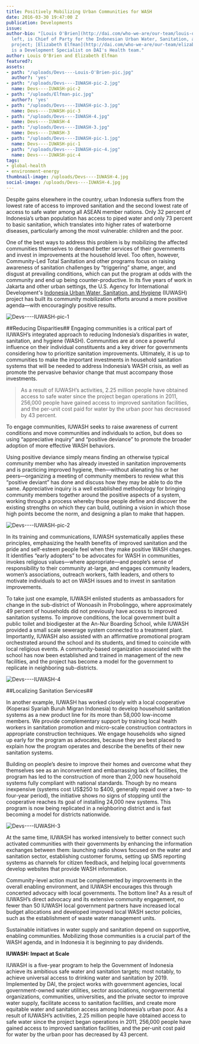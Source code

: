 ```yaml
---
title: Positively Mobilizing Urban Communities for WASH
date: 2016-03-30 19:47:00 Z
publication: Developments
issue: 
author-bio: "[Louis O'Brien](http://dai.com/who-we-are/our-team/louis-o%E2%80%99brien),
  left, is Chief of Party for the Indonesian Urban Water, Sanitation, and Hygiene
  project; [Elizabeth Elfman](http://dai.com/who-we-are/our-team/elizabeth-elfman)
  is a Development Specialist on DAI's Health team."
author: Louis O'Brien and Elizabeth Elfman
featured?: 
assets:
- path: "/uploads/Devs----Louis-O'Brien-pic.jpg"
  author?: 'yes'
- path: "/uploads/Devs----IUWASH-pic-2.jpg"
  name: Devs----IUWASH-pic-2
- path: "/uploads/Elfman-pic.jpg"
  author?: 'yes'
- path: "/uploads/Devs----IUWASH-pic-3.jpg"
  name: Devs----IUWASH-pic-3
- path: "/uploads/Devs----IUWASH-4.jpg"
  name: Devs----IUWASH-4
- path: "/uploads/Devs----IUWASH-3.jpg"
  name: Devs----IUWASH-3
- path: "/uploads/Devs----IUWASH-pic-1.jpg"
  name: Devs----IUWASH-pic-1
- path: "/uploads/Devs----IUWASH-pic-4.jpg"
  name: Devs----IUWASH-pic-4
tags:
- global-health
- environment-energy
thumbnail-image: /uploads/Devs----IUWASH-4.jpg
social-image: /uploads/Devs----IUWASH-4.jpg
---
```


Despite gains elsewhere in the country, urban Indonesia suffers from the lowest rate of access to improved sanitation and the second lowest rate of access to safe water among all ASEAN member nations. Only 32 percent of Indonesia’s urban population has access to piped water and only 73 percent to basic sanitation, which translates into higher rates of waterborne diseases, particularly among the most vulnerable: children and the poor. 




One of the best ways to address this problem is by mobilizing the affected communities themselves to demand better services of their governments and invest in improvements at the household level. Too often, however, Community-Led Total Sanitation and other programs focus on raising awareness of sanitation challenges by “triggering” shame, anger, and disgust at prevailing conditions, which can put the program at odds with the community and end up being counter-productive. In its five years of work in Jakarta and other urban settings, the U.S. Agency for International Development's [Indonesia Urban Water, Sanitation, and Hygiene](http://dai.com/our-work/projects/indonesia%E2%80%94urban-water-sanitation-and-hygiene-iuwash) (IUWASH) project has built its community mobilization efforts around a more positive agenda—with encouragingly positive results.

![Devs----IUWASH-pic-1](/uploads/Devs----IUWASH-pic-1.jpg "A worker in Tangerang District, a suburb of Jakarta, building a septic system in accordance with national standards, following an IUWASH-sponsored training. The new system was funded by through a microfinance program.") 

##Reducing Disparities##
Engaging communities is a critical part of IUWASH’s integrated approach to reducing Indonesia’s disparities in water, sanitation, and hygiene (WASH). Communities are at once a powerful influence on their individual constituents and a key driver for governments considering how to prioritize sanitation improvements. Ultimately, it is up to communities to make the important investments in household sanitation systems that will be needed to address Indonesia’s WASH crisis, as well as promote the pervasive behavior change that must accompany those investments.

> As a result of IUWASH’s activities, 2.25 million people have obtained access to safe water since the project began operations in 2011, 256,000 people have gained access to improved sanitation facilities, and the per-unit cost paid for water by the urban poor has decreased by 43 percent. 

To engage communities, IUWASH seeks to raise awareness of current conditions and move communities and individuals to action, but does so using “appreciative inquiry” and “positive deviance” to promote the broader adoption of more effective WASH behaviors. 

Using positive deviance simply means finding an otherwise typical community member who has already invested in sanitation improvements and is practicing improved hygiene, then—without alienating his or her peers—organizing a meeting of community members to review what this “positive deviant” has done and discuss how they may be able to do the same. Appreciative inquiry is a well established methodology for bringing community members together around the positive aspects of a system, working through a process whereby those people define and discover the existing strengths on which they can build, outlining a vision in which those high points become the norm, and designing a plan to make that happen.

![Devs----IUWASH-pic-2](/uploads/Devs----IUWASH-pic-2.jpg) 

In its training and communications, IUWASH systematically applies these principles, emphasizing the health benefits of improved sanitation and the pride and self-esteem people feel when they make positive WASH changes. It identifies “early adopters” to be advocates for WASH in communities, invokes religious values—where appropriate—and people’s sense of responsibility to their community at-large, and engages community leaders, women’s associations, outreach workers, faith leaders, and others to motivate individuals to act on WASH issues and to invest in sanitation improvements. 

To take just one example, IUWASH enlisted students as ambassadors for change in the sub-district of Wonoasih in Probolinggo, where approximately 49 percent of households did not previously have access to improved sanitation systems. To improve conditions, the local government built a public toilet and biodigester at the An-Nur Boarding School, while IUWASH provided a small scale sewerage system connected to a treatment plant. Importantly, IUWASH also assisted with an affirmative promotional program orchestrated around the school and its students, and timed to coincide with local religious events. A community-based organization associated with the school has now been established and trained in management of the new facilities, and the project has become a model for the government to replicate in neighboring sub-districts.

![Devs----IUWASH-4](/uploads/Devs----IUWASH-4.jpg "Community members in Kota Probolinggo plot out results of a local sanitation mapping exercise to better understand where and how they can improve local sanitation conditions.") 

##Localizing Sanitation Services##

In another example, IUWASH has worked closely with a local cooperative (Koperasi Syariah Buruh Migran Indonesia) to develop household sanitation systems as a new product line for its more than 58,000 low-income members. We provide complementary support by training local health workers in sanitation promotion and micro-scale construction contractors in appropriate construction techniques.  We engage households who signed up early for the program as advocates, because they are best placed to explain how the program operates and describe the benefits of their new sanitation systems. 

Building on people’s desire to improve their homes and overcome what they themselves see as an inconvenient and embarrassing lack of facilities, the program has led to the construction of more than 2,000 new household systems fully compliant with national standards. Though by no means inexpensive (systems cost US$250 to $400, generally repaid over a two- to four-year period), the initiative shows no signs of stopping until the cooperative reaches its goal of installing 24,000 new systems. This program is now being replicated in a neighboring district and is fast becoming a model for districts nationwide.

![Devs----IUWASH-3](/uploads/Devs----IUWASH-3.jpg) 

At the same time, IUWASH has worked intensively to better connect such activated communities with their governments by enhancing the information exchanges between them: launching radio shows focused on the water and sanitation sector, establishing customer forums, setting up SMS reporting systems as channels for citizen feedback, and helping local governments develop websites that provide WASH information.

Community-level action must be complemented by improvements in the overall enabling environment, and IUWASH encourages this through concerted advocacy with local governments. The bottom line? As a result of IUWASH’s direct advocacy and its extensive community engagement, no fewer than 50 IUWASH local government partners have increased local budget allocations and developed improved local WASH sector policies, such as the establishment of waste water management units.

Sustainable initiatives in water supply and sanitation depend on supportive, enabling communities. Mobilizing those communities is a crucial part of the WASH agenda, and in Indonesia it is beginning to pay dividends. 

<aside><p><strong>IUWASH: Impact at Scale</strong></p>
<p>IUWASH is a five-year program to help the Government of Indonesia achieve its ambitious safe water and sanitation targets; most notably, to achieve universal access to drinking water and sanitation by 2019. Implemented by DAI, the project works with government agencies, local government-owned water utilities, sector associations, nongovernmental organizations, communities, universities, and the private sector to improve water supply, facilitate access to sanitation facilities, and create more equitable water and sanitation access among Indonesia’s urban poor. As a result of IUWASH’s activities, 2.25 million people have obtained access to safe water since the project began operations in 2011, 256,000 people have gained access to improved sanitation facilities, and the per-unit cost paid for water by the urban poor has decreased by 43 percent.</p>
</aside>
